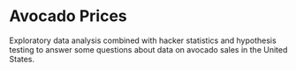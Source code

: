 # Avocado Prices
Exploratory data analysis combined with hacker statistics and hypothesis testing to answer some questions about data on avocado sales in the United States.

